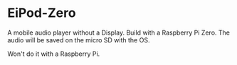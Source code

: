 # EiPod-Zero
A mobile audio player without a Display. Build with a Raspberry Pi Zero.
The audio will be saved on the micro SD with the OS.

Won't do it with a Raspberry Pi.
